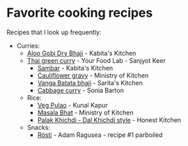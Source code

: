 # Favorite cooking recipes

Recipes that I look up frequently:

* Curries:
  * [Aloo Gobi Dry Bhaji](https://www.youtube.com/watch?v=sSC8tC738DY) - Kabita's Kitchen
  * [Thai green curry](https://www.youtube.com/watch?v=yIJuNosqa1I) - Your Food Lab - Sanjyot Keer
    * [Sambar](https://www.youtube.com/watch?v=h45qzOPKJpc) - Kabita's Kitchen
    * [Cauliflower gravy](https://www.youtube.com/watch?v=b7lxXbmNRkM) - Ministry of Kitchen
    * [Vanga Batata bhaji](https://www.youtube.com/watch?v=drHhp9qPiJk) - Sarita's Kitchen
    * [Cabbage curry](https://www.youtube.com/watch?v=DYvF6lgUZaM) - Sonia Barton
  * Rice:
    * [Veg Pulao](https://www.youtube.com/watch?v=UDrJ2T8Ss_Q) - Kunal Kapur
    * [Masala Bhat](https://www.youtube.com/watch?v=oh77tRpHV6o) - Ministry of Kitchen
    * [Palak Khichdi - Dal Khichdi style](https://www.youtube.com/watch?v=oyRfqKtUJCE) - Honest Kitchen
  * Snacks:
    * [Rösti](https://www.youtube.com/watch?v=lt7u470DOiY) - Adam Ragusea - recipe #1 parboiled
